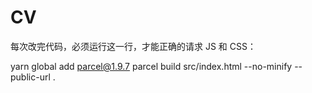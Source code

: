 # CV
每次改完代码，必须运行这一行，才能正确的请求 JS 和 CSS：

 
yarn global add parcel@1.9.7
parcel build src/index.html --no-minify --public-url .
